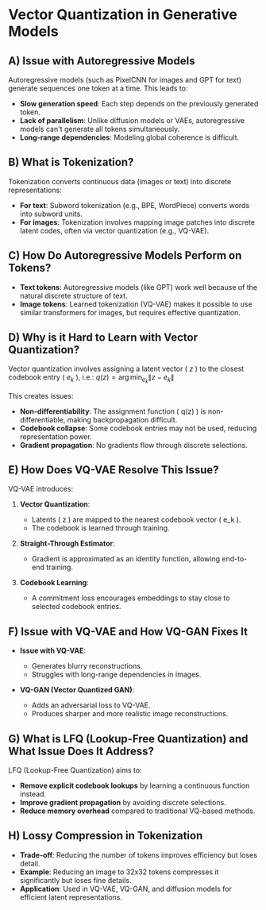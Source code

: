 # Vector Quantization in Generative Models

## A) Issue with Autoregressive Models

Autoregressive models (such as PixelCNN for images and GPT for text) generate sequences one token at a time. This leads to:

- **Slow generation speed**: Each step depends on the previously generated token.
- **Lack of parallelism**: Unlike diffusion models or VAEs, autoregressive models can't generate all tokens simultaneously.
- **Long-range dependencies**: Modeling global coherence is difficult.

## B) What is Tokenization? 

Tokenization converts continuous data (images or text) into discrete representations:

- **For text**: Subword tokenization (e.g., BPE, WordPiece) converts words into subword units.
- **For images**: Tokenization involves mapping image patches into discrete latent codes, often via vector quantization (e.g., VQ-VAE).

## C) How Do Autoregressive Models Perform on Tokens?

- **Text tokens**: Autoregressive models (like GPT) work well because of the natural discrete structure of text.
- **Image tokens**: Learned tokenization (VQ-VAE) makes it possible to use similar transformers for images, but requires effective quantization.

## D) Why is it Hard to Learn with Vector Quantization?

Vector quantization involves assigning a latent vector \( $z$ \) to the closest codebook entry \( $e_k$ \), i.e.: $q(z) = \arg\min_{e_k} \|z - e_k\|$

This creates issues:

- **Non-differentiability**: The assignment function \( q(z) \) is non-differentiable, making backpropagation difficult.
- **Codebook collapse**: Some codebook entries may not be used, reducing representation power.
- **Gradient propagation**: No gradients flow through discrete selections.

## E) How Does VQ-VAE Resolve This Issue?

VQ-VAE introduces:

1. **Vector Quantization**:
   - Latents \( z \) are mapped to the nearest codebook vector \( e_k \).
   - The codebook is learned through training.

2. **Straight-Through Estimator**:
   - Gradient is approximated as an identity function, allowing end-to-end training.

3. **Codebook Learning**:
   - A commitment loss encourages embeddings to stay close to selected codebook entries.

## F) Issue with VQ-VAE and How VQ-GAN Fixes It

- **Issue with VQ-VAE**:
  - Generates blurry reconstructions.
  - Struggles with long-range dependencies in images.

- **VQ-GAN (Vector Quantized GAN)**:
  - Adds an adversarial loss to VQ-VAE.
  - Produces sharper and more realistic image reconstructions.

## G) What is LFQ (Lookup-Free Quantization) and What Issue Does It Address?

LFQ (Lookup-Free Quantization) aims to:

- **Remove explicit codebook lookups** by learning a continuous function instead.
- **Improve gradient propagation** by avoiding discrete selections.
- **Reduce memory overhead** compared to traditional VQ-based methods.

## H) Lossy Compression in Tokenization

- **Trade-off**: Reducing the number of tokens improves efficiency but loses detail.
- **Example**: Reducing an image to 32x32 tokens compresses it significantly but loses fine details.
- **Application**: Used in VQ-VAE, VQ-GAN, and diffusion models for efficient latent representations.
